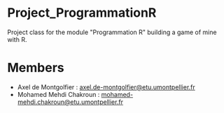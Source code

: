 # Project_ProgrammationR
Project class for the module "Programmation R" building a game of mine with R.
# Members 
- Axel de Montgolfier : axel.de-montgolfier@etu.umontpellier.fr
- Mohamed Mehdi Chakroun : mohamed-mehdi.chakroun@etu.umontpellier.fr


